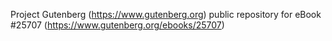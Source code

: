 Project Gutenberg (https://www.gutenberg.org) public repository for eBook #25707 (https://www.gutenberg.org/ebooks/25707)
